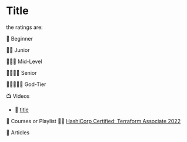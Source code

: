 # Title
the ratings are:

🌟 Beginner

🌟🌟 Junior

🌟🌟🌟 Mid-Level

🌟🌟🌟🌟 Senior

🌟🌟🌟🌟🌟 God-Tier 

:tv: Videos
- 🌟 [title](https://link)


:movie_camera: Courses or Playlist
🌟🌟 [HashiCorp Certified: Terraform Associate 2022](https://www.udemy.com/course/terraform-beginner-to-advanced/)

:memo: Articles
